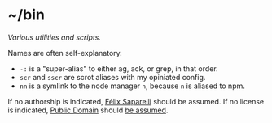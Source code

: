 # ~/bin

_Various utilities and scripts._

Names are often self-explanatory.

- `-:` is a "super-alias" to either ag, ack, or grep, in that order.
- `scr` and `sscr` are scrot aliases with my opiniated config.
- `nn` is a symlink to the node manager `n`, because `n` is aliased to npm.


If no authorship is indicated, [Félix Saparelli](https://passcod.name) should
be assumed. If no license is indicated,
[Public Domain](https://creativecommons.org/publicdomain/zero/1.0/) should
[be assumed](https://passcod.name/license.html).

